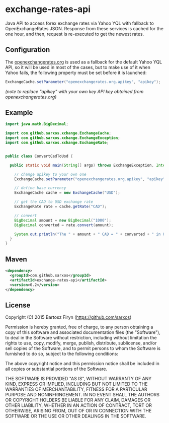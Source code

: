 # exchange-rates-api

Java API to access forex exchange rates via Yahoo YQL with fallback to OpenExchangeRates JSON. Response from these services is cached for the one hour, and then, request is re-executed to get the newest rates.

## Configuration

The [openexchangerates.org](https://openexchangerates.org/) is used as a fallback for the default Yahoo YQL API, so it will be used in most of the cases, but to make use of it when Yahoo fails, the following property must be set before it is launched:

```java
ExchangeCache.setParameter("openexchangerates.org.apikey", "apikey");
```

_(note to replace "apikey" with your own key API key obtained from openexchangerates.org)_


## Example

```java
import java.math.BigDecimal;

import com.github.sarxos.xchange.ExchangeCache;
import com.github.sarxos.xchange.ExchangeException;
import com.github.sarxos.xchange.ExchangeRate;


public class ConvertCadToUsd {

  public static void main(String[] args) throws ExchangeException, InterruptedException {

    // change apikey to your own one
    ExchangeCache.setParameter("openexchangerates.org.apikey", "apikey");

    // define base currency
    ExchangeCache cache = new ExchangeCache("USD");

    // get the CAD to USD exchange rate
    ExchangeRate rate = cache.getRate("CAD");

    // convert
    BigDecimal amount = new BigDecimal("1000");
    BigDecimal converted = rate.convert(amount);

    System.out.println("The " + amount + " CAD = " + converted + " in USD");
  }
}
```

## Maven

```xml
<dependency>
  <groupId>com.github.sarxos</groupId>
  <artifactId>exchange-rates-api</artifactId>
  <version>0.2</version>
</dependency>
```

## License

Copyright (C) 2015 Bartosz Firyn (https://github.com/sarxos)

Permission is hereby granted, free of charge, to any person obtaining a copy of this software and associated documentation files (the "Software"), to deal in the Software without restriction, including without limitation the rights to use, copy, modify, merge, publish, distribute, sublicense, and/or sell copies of the Software, and to permit persons to whom the Software is furnished to do so, subject to the following conditions:

The above copyright notice and this permission notice shall be included in all copies or substantial portions of the Software.

THE SOFTWARE IS PROVIDED "AS IS", WITHOUT WARRANTY OF ANY KIND, EXPRESS OR IMPLIED, INCLUDING BUT NOT LIMITED TO THE WARRANTIES OF MERCHANTABILITY, FITNESS FOR A PARTICULAR PURPOSE AND NONINFRINGEMENT. IN NO EVENT SHALL THE AUTHORS OR COPYRIGHT HOLDERS BE LIABLE FOR ANY CLAIM, DAMAGES OR OTHER LIABILITY, WHETHER IN AN ACTION OF CONTRACT, TORT OR OTHERWISE, ARISING FROM, OUT OF OR IN CONNECTION WITH THE SOFTWARE OR THE USE OR OTHER DEALINGS IN THE SOFTWARE.
